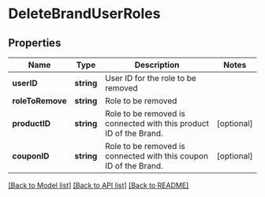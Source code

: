# DeleteBrandUserRoles

## Properties
Name | Type | Description | Notes
------------ | ------------- | ------------- | -------------
**userID** | **string** | User ID for the role to be removed | 
**roleToRemove** | **string** | Role to be removed | 
**productID** | **string** | Role to be removed is connected with this product ID of the Brand. | [optional] 
**couponID** | **string** | Role to be removed is connected with this coupon ID of the Brand. | [optional] 

[[Back to Model list]](../README.md#documentation-for-models) [[Back to API list]](../README.md#documentation-for-api-endpoints) [[Back to README]](../README.md)


